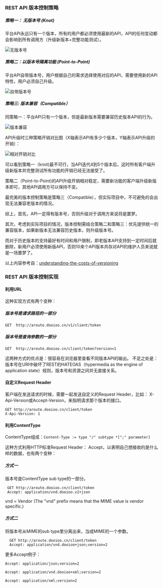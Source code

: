 <!-- toc -->
### REST API 版本控制策略
 
##### 策略一： 无版本号 (Knot)
平台API永远只有一个版本，所有的用户都必须使用最新的API，API的任何变动都会影响到所有调用方（升级新版本+完整功能测试）。

![无版本号]({{book.imagePath}}/parts/chapter1/images/knot.png)

##### 策略二：以版本号隔离功能 (Point-to-Point)
平台API自带版本号，用户根据自己的需求选择使用对应的API，需要使用新的API特性，用户必须自己升级。

![自带版本号]({{book.imagePath}}/parts/chapter1/images/p2point.png)

##### 策略三: 版本兼容（Compatible）
同策略一：平台API只有一个版本，但是最新版本需要兼容历史版本API的行为。

![版本兼容]({{book.imagePath}}/parts/chapter1/images/comp-vers.png)


API升级时三种策略开销对比图（X轴表示API有多少个版本，Y轴表示API升级的开销）：

![相对开销对比]({{book.imagePath}}/parts/chapter1/images/results.png)

可以看到策略一（knot)最不可行，当API迭代4到5个版本后，这时所有客户端升级新版本并完整测试所有功能的开销已经无法接受了。

策略二（Point-to-Point)的API升级开销相对稳定，需要新功能的客户端升级新版本即可，其他API调用方可以保持不变。

最完美的版本控制策略是策略三（Compatible），但实际项目中，不可避免的会出现无法兼容老版本的情况。

综上，首先，API一定得有版本号，否则升级对于调用方来说将是噩梦。

其次，考虑到实际项目的情况，版本控制需结合策略二和策略三：优先提供统一的兼容版本，如果新版本无法兼容历史版本，则升级版本号。

而对于历史版本的支持最好有时间和用户限制，即老版本API支持到一定时间后就删除，新用户必须使用新版API，否则10来个API版本共存对API的维护人员来说就是一场噩梦了。

以上内容参考自：[understanding-the-costs-of-versioning](http://www.ebpml.org/blog2/index.php/2013/11/25/understanding-the-costs-of-versioning)


### REST API 版本控制实现

#### 利用URL
这种实现方式有两个变种：

##### 版本号是请求路径的一部分  

```GET  http://aroute.dooioo.cn/v1/client/token```
##### 版本号是查询参数的一部分    

```GET  http://aroute.dooioo.cn/client/token?version=1```

这两种方式的优点是：很容易在浏览器里查看不同版本API的输出。
不足之处是：版本号在URI中破坏了REST的HATEOAS（hypermedia as the engine of application state）规则，版本号和资源之间并无直接关系。

#### 自定义Request Header
客户端在发送请求的时候，需要一起发送自定义的Request Header，比如： X-Api-Version或Accept-Version，来指明请求那个版本的接口。

``` http
GET http://aroute.dooioo.cn/client/token
X-Api-Version: 1
```
#### 利用ContentType

ContentType组成：```Content-Type := type "/" subtype *[";" parameter] ```

这种方式利用HTTP标准Request Header： Accept，以表明自己想接收的是什么样的数据，也有两个变种：

#####  方式一    
版本号是ContentType sub type的一部分。

``` http
 GET http://aroute.dooioo.cn/client/token  
 Accept: application/vnd.dooioo.v2+json    
```  
vnd = Vendor (The "vnd" prefix means that the MIME value is vendor specific.)

##### 方式二  
将版本号从MIME的sub type里分离出来，当成MIME的一个参数。
  
``` http
  GET http://aroute.dooioo.cn/client/token  
  Accept: application/vnd.dooioo+json;version=2  
```
更多Accept例子：  

``` Accept: application/json;version=2 ```  

``` Accept: application/vnd.dooioo+xml;version=2 ```  

```Accept: application/xml;version=2```


